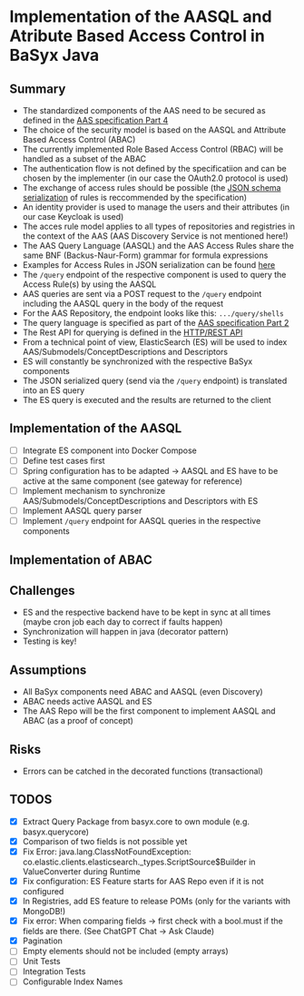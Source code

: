 # Implementation of the AASQL and Atribute Based Access Control in BaSyx Java

## Summary

* The standardized components of the AAS need to be secured as defined in the [AAS specification Part 4](https://industrialdigitaltwin.io/aas-specifications/IDTA-01004/v3.0/index.html)
* The choice of the security model is based on the AASQL and Attribute Based Access Control (ABAC)
* The currently implemented Role Based Access Control (RBAC) will be handled as a subset of the ABAC
* The authentication flow is not defined by the specificatiion and can be chosen by the implementer (in our case the OAuth2.0 protocol is used)
* The exchange of access rules should be possible (the [JSON schema serialization](https://industrialdigitaltwin.io/aas-specifications/IDTA-01004/v3.0/access-rule-model.html#json-serialization) of rules is reccommended by the specification)
* An identity provider is used to manage the users and their attributes (in our case Keycloak is used)
* The acces rule model applies to all types of repositories and registries in the context of the AAS (AAS Discovery Service is not mentioned here!)
* The AAS Query Language (AASQL) and the AAS Access Rules share the same BNF (Backus-Naur-Form) grammar for formula expressions
* Examples for Access Rules in JSON serialization can be found [here](https://industrialdigitaltwin.io/aas-specifications/IDTA-01004/v3.0/annex/json-access-rule-examples.html)
* The `/query` endpoint of the respective component is used to query the Access Rule(s) by using the AASQL
* AAS queries are sent via a POST request to the `/query` endpoint including the AASQL query in the body of the request
* For the AAS Repository, the endpoint looks like this: `.../query/shells`
* The query language is specified as part of the [AAS specification Part 2](https://industrialdigitaltwin.io/aas-specifications/IDTA-01002/v3.2/query-language.html)
* The Rest API for querying is defined in the [HTTP/REST API](https://industrialdigitaltwin.io/aas-specifications/IDTA-01002/v3.2/http-rest-api/http-rest-api.html#_querying)
* From a technical point of view, ElasticSearch (ES) will be used to index AAS/Submodels/ConceptDescriptions and Descriptors
* ES will constantly be synchronized with the respective BaSyx components
* The JSON serialized query (send via the `/query` endpoint) is translated into an ES query
* The ES query is executed and the results are returned to the client

## Implementation of the AASQL

* [ ] Integrate ES component into Docker Compose
* [ ] Define test cases first
* [ ] Spring configuration has to be adapted -> AASQL and ES have to be active at the same component (see gateway for reference)
* [ ] Implement mechanism to synchronize AAS/Submodels/ConceptDescriptions and Descriptors with ES
* [ ] Implement AASQL query parser
* [ ] Implement `/query` endpoint for AASQL queries in the respective components

## Implementation of ABAC

## Challenges

* ES and the respective backend have to be kept in sync at all times (maybe cron job each day to correct if faults happen)
* Synchronization will happen in java (decorator pattern)
* Testing is key!

## Assumptions

* All BaSyx components need ABAC and AASQL (even Discovery)
* ABAC needs active AASQL and ES
* The AAS Repo will be the first component to implement AASQL and ABAC (as a proof of concept)

## Risks

* Errors can be catched in the decorated functions (transactional)


## TODOS
* [x] Extract Query Package from basyx.core to own module (e.g. basyx.querycore)
* [x] Comparison of two fields is not possible yet
* [x] Fix Error: java.lang.ClassNotFoundException: co.elastic.clients.elasticsearch._types.ScriptSource$Builder in ValueConverter during Runtime
* [x] Fix configuration: ES Feature starts for AAS Repo even if it is not configured
* [x] In Registries, add ES feature to release POMs (only for the variants with MongoDB!)
* [x] Fix error: When comparing fields -> first check with a bool.must if the fields are there. (See ChatGPT Chat -> Ask Claude)
* [x] Pagination
* [ ] Empty elements should not be included (empty arrays)
* [ ] Unit Tests
* [ ] Integration Tests
* [ ] Configurable Index Names